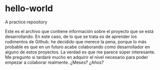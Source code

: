# hello-world
A practice repository

Este es el archivo que contiene información sobre el proyecto que se está desarrollando. En este caso, de lo que se trata es de aprender los rudimentos de Github. he decidido que merece la pena, porque lo más probable es que en un futuro acabe colaborando como desarrollador en alguno de estos proyectos. La verdad es que me parece súper interesante. Me pregunto si tardaré mucho en adquirir el nivel necesario para poder empezar a colaborar realmente. ¿Meses? ¿Años?
